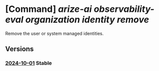 # [Command] _arize-ai observability-eval organization identity remove_

Remove the user or system managed identities.

## Versions

### [2024-10-01](/Resources/mgmt-plane/L3N1YnNjcmlwdGlvbnMve30vcmVzb3VyY2Vncm91cHMve30vcHJvdmlkZXJzL2FyaXplYWkub2JzZXJ2YWJpbGl0eWV2YWwvb3JnYW5pemF0aW9ucy97fQ==/2024-10-01.xml) **Stable**

<!-- mgmt-plane /subscriptions/{}/resourcegroups/{}/providers/arizeai.observabilityeval/organizations/{} 2024-10-01 identity -->
